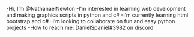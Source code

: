 -Hi, I’m @NathanaelNewton
-I’m interested in learning web development and making graphics scripts in python and c#
-I’m currently learning html bootstrap and c#
-I’m looking to collaborate on fun and easy python projects
-How to reach me: DanielSpaniel#3982 on discord

<!---
NathanaelNewton/NathanaelNewton is a ✨ special ✨ repository because its `README.md` (this file) appears on your GitHub profile.
You can click the Preview link to take a look at your changes.
--->
